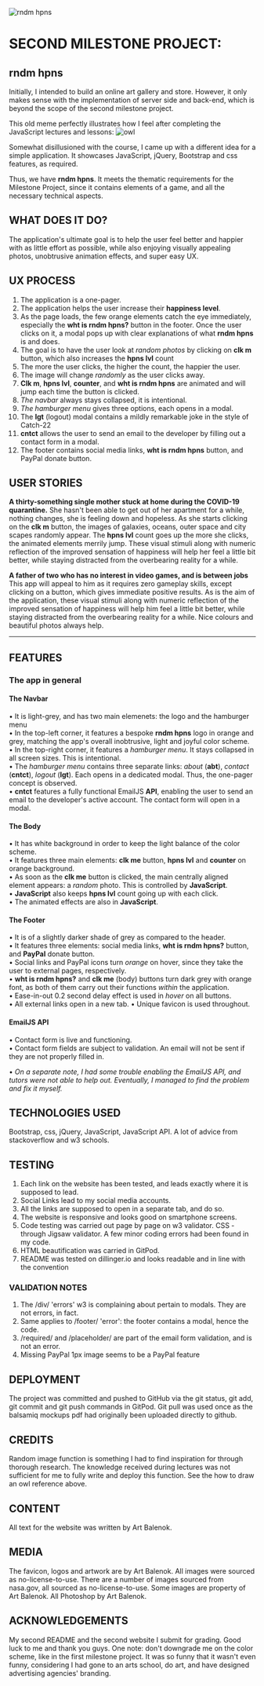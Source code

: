 ![rndm hpns](https://artrage.github.io/randomio/assets/images/logo.png)

# SECOND MILESTONE PROJECT: 
## rndm hpns

Initially, I intended to build an online art gallery and store. However, it only makes sense with the implementation of server side and back-end, which is beyond the scope of the second milestone project.

This old meme perfectly illustrates how I feel after completing the JavaScript lectures and lessons:
![owl](https://external-preview.redd.it/DodWFQ9mQkVyWoKFa0ZIu12PYrPo3P2T0taaK-lgJCo.png?auto=webp&s=c180684f48b01ff6f2cbc72e080067039943de07)

Somewhat disillusioned with the course, I came up with a different idea for a simple application. It showcases JavaScript, jQuery, Bootstrap and css features, as required.

Thus, we have **rndm hpns**.
It meets the thematic requirements for the Milestone Project, since it contains elements of a game, and all the necessary technical aspects.

## WHAT DOES IT DO?
The application's ultimate goal is to help the user feel better and happier with as little effort as possible, while also enjoying visually appealing photos, unobtrusive animation effects, and super easy UX.

## UX PROCESS

1. The application is a one-pager.
2. The application helps the user increase their **happiness level**.
3. As the page loads, the few orange elements catch the eye immediately, especially the **wht is rndm hpns?** button in the footer. Once the user clicks on it, a modal pops up with clear explanations of what **rndm hpns** is and does.
4. The goal is to have the user look at *random photos* by clicking on **clk m** button, which also increases the **hpns lvl** count
5. The more the user clicks, the higher the count, the happier the user.
6. The image will change *randomly* as the user clicks away.
7. **Clk m**, **hpns lvl**, **counter**, and **wht is rndm hpns** are animated and will jump each time the button is clicked.
8. *The navbar* always stays collapsed, it is intentional. 
9. *The hamburger menu* gives three options, each opens in a modal. 
10. The **lgt** (logout) modal contains a mildly remarkable joke in the style of Catch-22
11. **cntct** allows the user to send an email to the developer by filling out a contact form in a modal.
12. The footer contains social media links, **wht is rndm hpns** button, and PayPal donate button.

## USER STORIES 
**A thirty-something single mother stuck at home during the COVID-19 quarantine.**
She hasn't been able to get out of her apartment for a while, nothing changes, she is feeling down and hopeless.
As she starts clicking on the **clk m** button, the images of galaxies, oceans, outer space and city scapes randomly appear.
The **hpns lvl** count goes up the more she clicks, the animated elements merrily jump.
These visual stimuli along with numeric reflection of the improved sensation of happiness will help her feel a little bit better, while staying distracted from the overbearing reality for a while.

**A father of two who has no interest in video games, and is between jobs**
This app will appeal to him as it requires zero gameplay skills, except clicking on a button, which gives immediate positive results. 
As is the aim of the application, these visual stimuli along with numeric reflection of the improved sensation of happiness will help him feel a little bit better, while staying distracted from the overbearing reality for a while.
Nice colours and beautiful photos always help.

**  **

## FEATURES

###	The app in general
#### The Navbar
•   It is light-grey, and has two main elemenets: the logo and the hamburger menu <br>
•   In the top-left corner, it features a bespoke **rndm hpns** logo in orange and grey, matching the app's overall inobtrusive, light and joyful color scheme.<br>
•   In the top-right corner, it features a *hamburger menu*. It stays collapsed in all screen sizes. This is intentional.<br>
•   The *hamburger menu* contains three separate links: *about* (**abt**), *contact* (**cntct**), *logout* (**lgt**). Each opens in a dedicated modal. Thus, the one-pager concept is observed.<br>
• **cntct** features a fully functional EmailJS **API**, enabling the user to send an email to the developer's active account. The contact form will open in a modal.

#### The Body
•   It has white background in order to keep the light balance of the color scheme.<br>
•	It features three main elements: **clk me** button, **hpns lvl** and **counter** on orange background.<br>
•   As soon as the **clk me** button is clicked, the main centrally aligned element appears: a *random* photo. This is controlled by **JavaScript**.<br>
•   **JavaScript** also keeps **hpns lvl** count going up with each click.<br>
•   The animated effects are also in **JavaScript**.

#### The Footer
•	It is of a slightly darker shade of grey as compared to the header.<br>
•	It features three elements: social media links, **wht is rndm hpns?** button, and **PayPal** donate button.<br>
•   Social links and PayPal icons turn *orange* on hover, since they take the user to external pages, respectively.<br>
•	**wht is rndm hpns?** and **clk me** (body) buttons turn dark grey with orange font, as both of them carry out their functions *within* the application.<br>
•	Ease-in-out 0.2 second delay effect is used in *hover* on all buttons.<br>
•	All external links open in a new tab.
•   Unique favicon is used throughout.

#### EmailJS API
• 	Contact form is live and functioning.<br>
• 	Contact form fields are subject to validation. An email will not be sent if they are not properly filled in.<br>

• 	*On a separate note, I had some trouble enabling the EmailJS API, and tutors were not able to help out. Eventually, I managed to find the problem and fix it myself.* 

## TECHNOLOGIES USED
Bootstrap, css, jQuery, JavaScript, JavaScript API.
A lot of advice from stackoverflow and w3 schools.

## TESTING
1.	Each link on the website has been tested, and leads exactly where it is supposed to lead.
2.	Social Links lead to my social media accounts.
3.	All the links are supposed to open in a separate tab, and do so.
4.	The website is responsive and looks good on smartphone screens.
5.	Code testing was carried out page by page on w3 validator. CSS - through Jigsaw validator. A few minor coding errors had been found in my code. 
6.	HTML beautification was carried in GitPod.
7.  README was tested on dillinger.io and looks readable and in line with the convention

### VALIDATION NOTES
1. The /div/ 'errors' w3 is complaining about pertain to modals. They are not errors, in fact.
2. Same applies to /footer/ 'error': the footer contains a modal, hence the code.
3. /required/ and /placeholder/ are part of the email form validation, and is not an error.
4. Missing PayPal 1px image seems to be a PayPal feature

## DEPLOYMENT
The project was committed and pushed to GitHub via the git status, git add, git commit and git push commands in GitPod.
Git pull was used once as the balsamiq mockups pdf had originally been uploaded directly to github.

## CREDITS
Random image function is something I had to find inspiration for through thorough research. The knowledge received during lectures was not sufficient for me to fully write and deploy this function.
See the how to draw an owl reference above.

## CONTENT
All text for the website was written by Art Balenok.

## MEDIA
The favicon, logos and artwork are by Art Balenok.
All images were sourced as no-license-to-use.
There are a number of images sourced from nasa.gov, all sourced as no-license-to-use.
Some images are property of Art Balenok.
All Photoshop by Art Balenok. 

## ACKNOWLEDGEMENTS

My second README and the second website I submit for grading. 
Good luck to me and thank you guys. 
One note: don't downgrade me on the color scheme, like in the first milestone project. It was so funny that it wasn't even funny, considering I had gone to an arts school, do art, and have designed advertising agencies' branding.